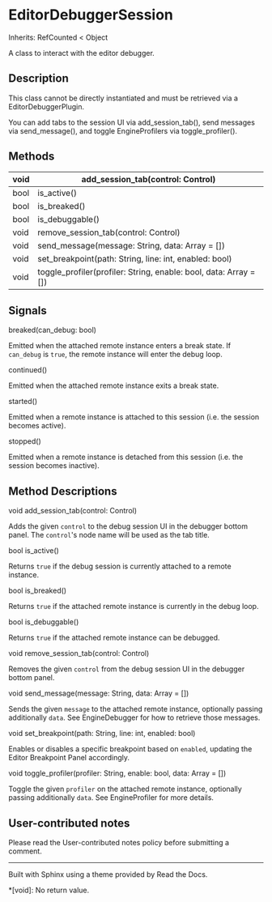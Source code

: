 # EditorDebuggerSession

Inherits: RefCounted < Object

A class to interact with the editor debugger.

## Description

This class cannot be directly instantiated and must be retrieved via a
EditorDebuggerPlugin.

You can add tabs to the session UI via add_session_tab(), send messages via
send_message(), and toggle EngineProfilers via toggle_profiler().

## Methods

void | add_session_tab(control: Control)  
---|---  
bool | is_active()  
bool | is_breaked()  
bool | is_debuggable()  
void | remove_session_tab(control: Control)  
void | send_message(message: String, data: Array = [])  
void | set_breakpoint(path: String, line: int, enabled: bool)  
void | toggle_profiler(profiler: String, enable: bool, data: Array = [])  
  
## Signals

breaked(can_debug: bool)

Emitted when the attached remote instance enters a break state. If `can_debug`
is `true`, the remote instance will enter the debug loop.

continued()

Emitted when the attached remote instance exits a break state.

started()

Emitted when a remote instance is attached to this session (i.e. the session
becomes active).

stopped()

Emitted when a remote instance is detached from this session (i.e. the session
becomes inactive).

## Method Descriptions

void add_session_tab(control: Control)

Adds the given `control` to the debug session UI in the debugger bottom panel.
The `control`'s node name will be used as the tab title.

bool is_active()

Returns `true` if the debug session is currently attached to a remote
instance.

bool is_breaked()

Returns `true` if the attached remote instance is currently in the debug loop.

bool is_debuggable()

Returns `true` if the attached remote instance can be debugged.

void remove_session_tab(control: Control)

Removes the given `control` from the debug session UI in the debugger bottom
panel.

void send_message(message: String, data: Array = [])

Sends the given `message` to the attached remote instance, optionally passing
additionally `data`. See EngineDebugger for how to retrieve those messages.

void set_breakpoint(path: String, line: int, enabled: bool)

Enables or disables a specific breakpoint based on `enabled`, updating the
Editor Breakpoint Panel accordingly.

void toggle_profiler(profiler: String, enable: bool, data: Array = [])

Toggle the given `profiler` on the attached remote instance, optionally
passing additionally `data`. See EngineProfiler for more details.

## User-contributed notes

Please read the User-contributed notes policy before submitting a comment.

* * *

Built with Sphinx using a theme provided by Read the Docs.

  *[void]: No return value.


